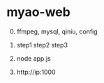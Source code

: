 # myao-web

0. ffmpeg, mysql, qiniu, config

1. step1 step2 step3

2. node app.js

3. http://ip:1000